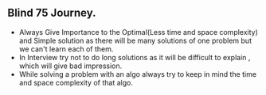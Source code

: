 ## Blind 75 Journey.
* Always Give Importance to the Optimal(Less time and space complexity) and Simple solution as there will be many solutions of one problem but we can't learn each of them.
* In Interview try not to do long solutions as it will be difficult to explain , which will give bad 
impression.
* While solving a problem with an algo always try to keep in mind the time and space complexity of that algo.